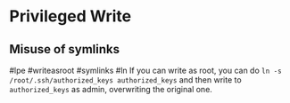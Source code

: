# Privileged Write

## Misuse of symlinks
#lpe #writeasroot #symlinks #ln
If you can write as root, you can do
`ln -s /root/.ssh/authorized_keys authorized_keys` 
and then write to `authorized_keys` as admin, overwriting the original one.
